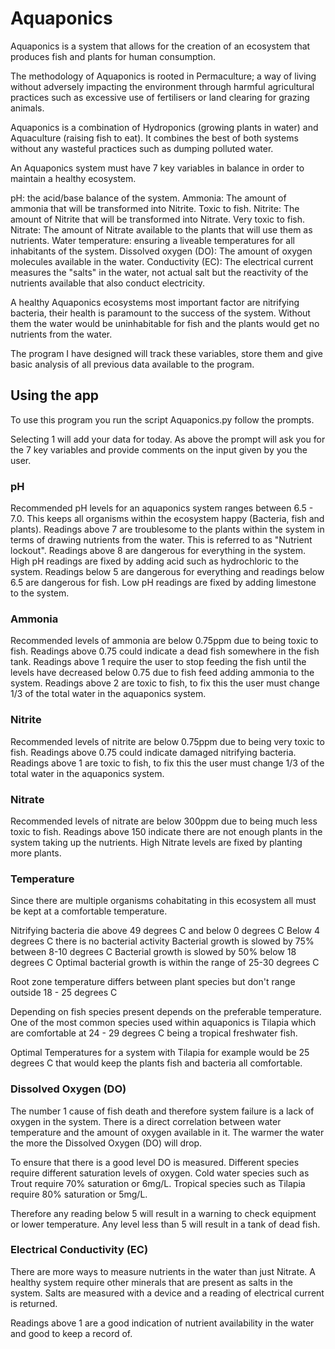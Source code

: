 # Aquaponics

Aquaponics is a system that allows for the creation of an ecosystem that produces fish and plants for human consumption.

The methodology of Aquaponics is rooted in Permaculture; a way of living without adversely impacting the environment through harmful agricultural practices such as excessive use of fertilisers or land clearing for grazing animals.

Aquaponics is a combination of Hydroponics (growing plants in water) and Aquaculture (raising fish to eat). It combines the best of both systems without any wasteful practices such as dumping polluted water.

An Aquaponics system must have 7 key variables in balance in order to maintain a healthy ecosystem.

pH: the acid/base balance of the system.
Ammonia: The amount of ammonia that will be transformed into Nitrite. Toxic to fish.
Nitrite: The amount of Nitrite that will be transformed into Nitrate. Very toxic to fish.
Nitrate: The amount of Nitrate available to the plants that will use them as nutrients.
Water temperature: ensuring a liveable temperatures for all inhabitants of the system.
Dissolved oxygen (DO): The amount of oxygen molecules available in the water.
Conductivity (EC): The electrical current measures the "salts" in the water, not actual salt but the reactivity of the nutrients available that also conduct electricity.

A healthy Aquaponics ecosystems most important factor are nitrifying bacteria, their health is paramount to the success of the system. Without them the water would be uninhabitable for fish and the plants would get no nutrients from the water.

The program I have designed will track these variables, store them and give basic analysis of all previous data available to the program.

## Using the app

To use this program you run the script Aquaponics.py follow the prompts.

Selecting 1 will add your data for today. As above the prompt will ask you for the 7 key variables and provide comments on the input given by you the user.

### pH
Recommended pH levels for an aquaponics system ranges between 6.5 - 7.0. This keeps all organisms within the ecosystem happy (Bacteria, fish and plants).
Readings above 7 are troublesome to the plants within the system in terms of drawing nutrients from the water. This is referred to as "Nutrient lockout". 
Readings above 8 are dangerous for everything in the system. High pH readings are fixed by adding acid such as hydrochloric to the system.
Readings below 5 are dangerous for everything and readings below 6.5 are dangerous for fish. Low pH readings are fixed by adding limestone to the system.

### Ammonia
Recommended levels of ammonia are below 0.75ppm due to being toxic to fish.
Readings above 0.75 could indicate a dead fish somewhere in the fish tank.
Readings above 1 require the user to stop feeding the fish until the levels have decreased below 0.75 due to fish feed adding ammonia to the system.
Readings above 2 are toxic to fish, to fix this the user must change 1/3 of the total water in the aquaponics system.

### Nitrite
Recommended levels of nitrite are below 0.75ppm due to being very toxic to fish.
Readings above 0.75 could indicate damaged nitrifying bacteria.
Readings above 1 are toxic to fish, to fix this the user must change 1/3 of the total water in the aquaponics system.

### Nitrate
Recommended levels of nitrate are below 300ppm due to being much less toxic to fish.
Readings above 150 indicate there are not enough plants in the system taking up the nutrients.
High Nitrate levels are fixed by planting more plants.

### Temperature
Since there are multiple organisms cohabitating in this ecosystem all must be kept at a comfortable temperature.

Nitrifying bacteria die above 49 degrees C and below 0 degrees C
Below 4 degrees C there is no bacterial activity
Bacterial growth is slowed by 75% between 8-10 degrees C
Bacterial growth is slowed by 50% below 18 degrees C
Optimal bacterial growth is within the range of 25-30 degrees C

Root zone temperature differs between plant species but don't range outside 18 - 25 degrees C

Depending on fish species present depends on the preferable temperature.
One of the most common species used within aquaponics is Tilapia which are comfortable at 24 - 29 degrees C being a tropical freshwater fish.

Optimal Temperatures for a system with Tilapia for example would be 25 degrees C that would keep the plants fish and bacteria all comfortable.

### Dissolved Oxygen (DO)
The number 1 cause of fish death and therefore system failure is a lack of oxygen in the system. There is a direct correlation between water temperature and the amount of oxygen available in it. The warmer the water the more the Dissolved Oxygen (DO) will drop.

To ensure that there is a good level DO is measured.
Different species require different saturation levels of oxygen. Cold water species such as Trout require 70% saturation or 6mg/L.
Tropical species such as Tilapia require 80% saturation or 5mg/L.

Therefore any reading below 5 will result in a warning to check equipment or lower temperature. Any level less than 5 will result in a tank of dead fish.

### Electrical Conductivity (EC)
There are more ways to measure nutrients in the water than just Nitrate. A healthy system require other minerals that are present as salts in the system. Salts are measured with a device and a reading of electrical current is returned.

Readings above 1 are a good indication of nutrient availability in the water and good to keep a record of.



